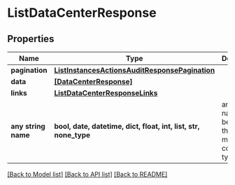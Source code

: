 # ListDataCenterResponse


## Properties
Name | Type | Description | Notes
------------ | ------------- | ------------- | -------------
**pagination** | [**ListInstancesActionsAuditResponsePagination**](ListInstancesActionsAuditResponsePagination.md) |  | 
**data** | [**[DataCenterResponse]**](DataCenterResponse.md) |  | 
**links** | [**ListDataCenterResponseLinks**](ListDataCenterResponseLinks.md) |  | 
**any string name** | **bool, date, datetime, dict, float, int, list, str, none_type** | any string name can be used but the value must be the correct type | [optional]

[[Back to Model list]](../README.md#documentation-for-models) [[Back to API list]](../README.md#documentation-for-api-endpoints) [[Back to README]](../README.md)


